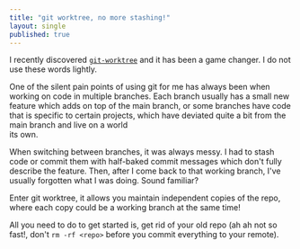```yaml
---
title: "git worktree, no more stashing!"
layout: single
published: true
---
```

I recently discovered [`git-worktree`](https://git-scm.com/docs/git-worktree)
and it has been a game changer. I do not use these words lightly.

One of the silent pain points of using git for me has always been when working on
code in multiple branches. Each branch usually has a small new feature which adds 
on top of the main branch, or some branches have code that is specific to certain 
projects, which have deviated quite a bit from the main branch and live on a world  
its own.

When switching between branches, it was always messy. I had to stash code or 
commit them with half-baked commit messages which don't fully describe the feature.
Then, after I come back to that working branch, I've usually forgotten what I was doing.
Sound familiar?

Enter git worktree, it allows you maintain independent copies of the repo, where
each copy could be a working branch at the same time!

All you need to do to get started is, get rid of your old repo (ah ah not so fast!,
don't `rm -rf <repo>` before you commit everything to your remote).
